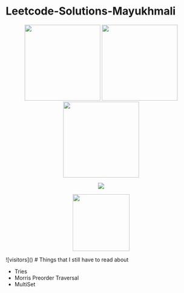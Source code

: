 # Leetcode-Solutions-Mayukhmali


<p align="center">
  <img src="https://user-images.githubusercontent.com/64318469/181917441-ca6883f6-f437-49a6-80d5-a47c40b720d7.gif" width="200" />
  <img src="https://user-images.githubusercontent.com/64318469/181917461-747f8de0-db1e-4d3e-bbb9-6f6f8ffe327a.gif"  width="200"/>  
  <img src="https://user-images.githubusercontent.com/64318469/182015370-3da7cae5-05b9-4200-8811-a79cb6914203.gif"  width="200"/>  
</p>

<p align="center">
  <img src="https://leetcard.jacoblin.cool/mayukhmali_das?ext=activity?hide=ranking,?cache=0" />
</p>


<p align="center">
  <img src="https://visitor-badge.glitch.me/badge?page_id=Smartmayukh.Leetcode-Solutions-Mayukhmali"  width="150"/>
</p>
![visitors]()
# Things that I still have to read about 

- Tries
- Morris Preorder Traversal
- MultiSet









 
 
 
 
 
 
 

